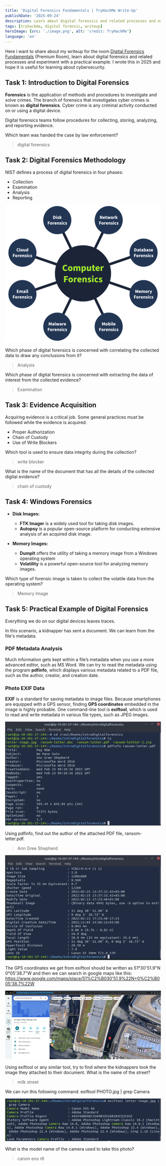 ```yaml
---
title: 'Digital Forensics Fundamentals | TryHackMe Write-Up'
publishDate: '2025-09-24'
description: Learn about digital forensics and related processes and experiment with a practical example.
tags: [tryhackme, digital forensic, writeup]
heroImage: {src: './image.png', alt: 'credit: TryHackMe'}
language: 'en'
---
```

Here i want to share about my writeup for the room [Digital Forensics Fundamentals](https://tryhackme.com/room/digitalforensicsfundamentals) (Premium Room), learn about digital forensics and related processes and experiment with a practical example. I wrote this in 2025 and hope it is useful for learning about cybersecurity.

## Task 1: Introduction to Digital Forensics

**Forensics** is the application of methods and procedures to investigate and solve crimes. The branch of forensics that investigates cyber crimes is known as **digital forensics**. Cyber crime is any criminal activity conducted on or using a digital device.

Digital forensics teams follow procedures for collecting, storing, analyzing, and reporting evidence.

Which team was handed the case by law enforcement?
>digital forensics

## Task 2: Digital Forensics Methodology

NIST defines a process of digital forensics in four phases:

- Collection
- Examination
- Analysis
- Reporting

![credit: THM](image-1.png)

Which phase of digital forensics is concerned with correlating the collected data to draw any conclusions from it?
>Analysis

Which phase of digital forensics is concerned with extracting the data of interest from the collected evidence?
>Examination

## Task 3: Evidence Acquisition

Acquiring evidence is a critical job. Some general practices must be followed while the evidence is acquired.

- Proper Authorization
- Chain of Custody
- Use of Write Blockers

Which tool is used to ensure data integrity during the collection?
>write blocker

What is the name of the document that has all the details of the collected digital evidence?
>chain of custody

## Task 4: Windows Forensics

- **Disk Images:**
  - **FTK Imager** is a widely used tool for taking disk images.
  - **Autopsy** is a popular open-source platform for conducting extensive analysis of an acquired disk image.

- **Memory Images:**
  - **DumpIt** offers the utility of taking a memory image from a Windows operating system
  - **Volatility** is a powerful open-source tool for analyzing memory images.

Which type of forensic image is taken to collect the volatile data from the operating system?
>Memory Image

## Task 5: Practical Example of Digital Forensics

Everything we do on our digital devices leaves traces.

In this scenario, a kidnapper has sent a document. We can learn from the file's metadata.

### PDF Metadata Analysis

Much information gets kept within a file’s metadata when you use a more advanced editor, such as MS Word. We can try to read the metadata using the program **pdfinfo**, which displays various metadata related to a PDF file, such as the author, creator, and creation date.

### Photo EXIF Data

**EXIF** is a standard for saving metadata to image files. Because smartphones are equipped with a GPS sensor, finding **GPS coordinates** embedded in the image is highly probable. One command-line tool is **exiftool**, which is used to read and write metadata in various file types, such as JPEG images.

![alt text](image-2.png)

Using pdfinfo, find out the author of the attached PDF file, ransom-letter.pdf.
>Ann Gree Shepherd

![alt text](image-3.png)

The GPS coordinates we get from exiftool should be written as 51°30'51.9"N 0°05'38.7"W and then we can search in google maps like this: <https://www.google.com/maps/place/51%C2%B030'51.9%22N+0%C2%B005'38.7%22W>

![alt text](image-4.png)

Using exiftool or any similar tool, try to find where the kidnappers took the image they attached to their document. What is the name of the street?
>milk street

We can run this following command: exiftool PHOTO.jpg | grep Camera

![alt text](image-5.png)

What is the model name of the camera used to take this photo?
>canon eos r6
